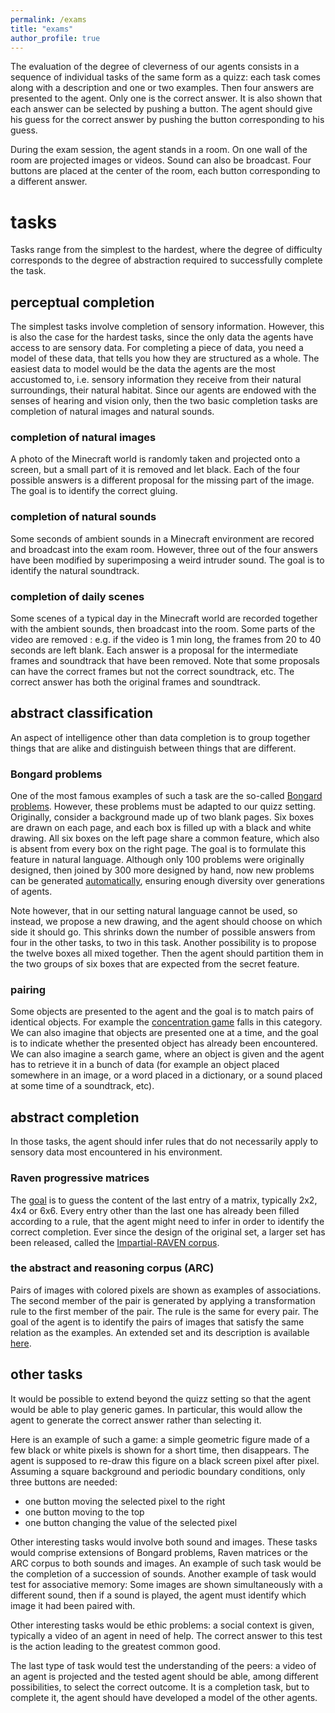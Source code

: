 ```yaml
---
permalink: /exams
title: "exams"
author_profile: true
---
```


The evaluation of the degree of cleverness of our agents consists in a sequence of individual tasks of the same form as a quizz:
each task comes along with a description and one or two examples.
Then four answers are presented to the agent.
Only one is the correct answer.
It is also shown that each answer can be selected by pushing a button.
The agent should give his guess for the correct answer by pushing the button corresponding to his guess.

During the exam session, the agent stands in a room.
On one wall of the room are projected images or videos.
Sound can also be broadcast.
Four buttons are placed at the center of the room, each button corresponding to a different answer.

# tasks
Tasks range from the simplest to the hardest, where the degree of difficulty corresponds to the degree of abstraction required to successfully complete the task.

## perceptual completion
The simplest tasks involve completion of sensory information.
However, this is also the case for the hardest tasks, since the only data the agents have access to are sensory data.
For completing a piece of data, you need a model of these data, that tells you how they are structured as a whole.
The easiest data to model would be the data the agents are the most accustomed to, i.e. sensory information they receive from their natural surroundings, their natural habitat.
Since our agents are endowed with the senses of hearing and vision only, then the two basic completion tasks are completion of natural images and natural sounds.

### completion of natural images
A photo of the Minecraft world is randomly taken and projected onto a screen, but a small part of it is removed and let black.
Each of the four possible answers is a different proposal for the missing part of the image.
The goal is to identify the correct gluing.

### completion of natural sounds
Some seconds of ambient sounds in a Minecraft environment are recored and broadcast into the exam room.
However, three out of the four answers have been modified by superimposing a weird intruder sound.
The goal is to identify the natural soundtrack.

### completion of daily scenes
Some scenes of a typical day in the Minecraft world are recorded together with the ambient sounds, then broadcast into the room.
Some parts of the video are removed : e.g. if the video is 1 min long, the frames from 20 to 40 seconds are left blank.
Each answer is a proposal for the intermediate frames and soundtrack that have been removed.
Note that some proposals can have the correct frames but not the correct soundtrack, etc.
The correct answer has both the original frames and soundtrack.

## abstract classification
An aspect of intelligence other than data completion is to group together things that are alike and distinguish between things that are different.

### Bongard problems
One of the most famous examples of such a task are the so-called [Bongard problems](https://www.foundalis.com/res/bps/bpidx.htm).
However, these problems must be adapted to our quizz setting.
Originally, consider a background made up of two blank pages.
Six boxes are drawn on each page, and each box is filled up with a black and white drawing.
All six boxes on the left page share a common feature, which also is absent from every box on the right page.
The goal is to formulate this feature in natural language.
Although only 100 problems were originally designed, then joined by 300 more designed by hand, now new problems can be generated [automatically](https://arxiv.org/abs/2010.00763), ensuring enough diversity over generations of agents.

Note however, that in our setting natural language cannot be used, so instead, we propose a new drawing, and the agent should choose on which side it should go.
This shrinks down the number of possible answers from four in the other tasks, to two in this task.
Another possibility is to propose the twelve boxes all mixed together.
Then the agent should partition them in the two groups of six boxes that are expected from the secret feature.

### pairing
Some objects are presented to the agent and the goal is to match pairs of identical objects.
For example the [concentration game](https://en.wikipedia.org/wiki/Concentration_(card_game)) falls in this category.
We can also imagine that objects are presented one at a time, and the goal is to indicate whether the presented object has already been encountered.
We can also imagine a search game, where an object is given and the agent has to retrieve it in a bunch of data (for example an object placed somewhere in an image, or a word placed in a dictionary, or a sound placed at some time of a soundtrack, etc).

## abstract completion
In those tasks, the agent should infer rules that do not necessarily apply to sensory data most encountered in his environment.

### Raven progressive matrices
The [goal](https://en.wikipedia.org/wiki/Raven%27s_Progressive_Matrices) is to guess the content of the last entry of a matrix, typically 2x2, 4x4 or 6x6.
Every entry other than the last one has already been filled according to a rule, that the agent might need to infer in order to identify the correct completion.
Ever since the design of the original set, a larger set has been released, called the [Impartial-RAVEN corpus](https://arxiv.org/abs/2002.06838).

### the abstract and reasoning corpus (ARC)
Pairs of images with colored pixels are shown as examples of associations.
The second member of the pair is generated by applying a transformation rule to the first member of the pair.
The rule is the same for every pair.
The goal of the agent is to identify the pairs of images that satisfy the same relation as the examples.
An extended set and its description is available [here](https://lab42.global/arc/).

## other tasks
It would be possible to extend beyond the quizz setting so that the agent would be able to play generic games.
In particular, this would allow the agent to generate the correct answer rather than selecting it.

Here is an example of such a game:
a simple geometric figure made of a few black or white pixels is shown for a short time, then disappears.
The agent is supposed to re-draw this figure on a black screen pixel after pixel.
Assuming a square background and periodic boundary conditions, only three buttons are needed:
* one button moving the selected pixel to the right
* one button moving to the top
* one button changing the value of the selected pixel

Other interesting tasks would involve both sound and images.
These tasks would comprise extensions of Bongard problems, Raven matrices or the ARC corpus to both sounds and images.
An example of such task would be the completion of a succession of sounds.
Another example of task would test for associative memory:
Some images are shown simultaneously with a different sound, then if a sound is played, the agent must identify which image it had been paired with.

Other interesting tasks would be ethic problems:
a social context is given, typically a video of an agent in need of help.
The correct answer to this test is the action leading to the greatest common good.

The last type of task would test the understanding of the peers:
a video of an agent is projected and the tested agent should be able, among different possibilities, to select the correct outcome.
It is a completion task, but to complete it, the agent should have developed a model of the other agents.
